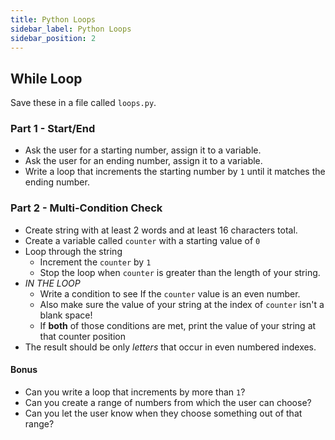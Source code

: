 ```yaml
---
title: Python Loops
sidebar_label: Python Loops
sidebar_position: 2
---
```


## While Loop

Save these in a file called `loops.py`.

### Part 1 - Start/End

- Ask the user for a starting number, assign it to a variable.
- Ask the user for an ending number, assign it to a variable.
- Write a loop that increments the starting number by `1` until it matches the ending number.

### Part 2 - Multi-Condition Check

- Create string with at least 2 words and at least 16 characters total.
- Create a variable called `counter` with a starting value of `0`
- Loop through the string
  - Increment the `counter` by `1`
  - Stop the loop when `counter` is greater than the length of your string.
- _IN THE LOOP_
  - Write a condition to see If the `counter` value is an even number.
  - Also make sure the value of your string at the index of `counter` isn't a blank space!
  - If **both** of those conditions are met, print the value of your string at that counter position
- The result should be only _letters_ that occur in even numbered indexes.

#### Bonus

- Can you write a loop that increments by more than `1`?
- Can you create a range of numbers from which the user can choose?
- Can you let the user know when they choose something out of that range?
